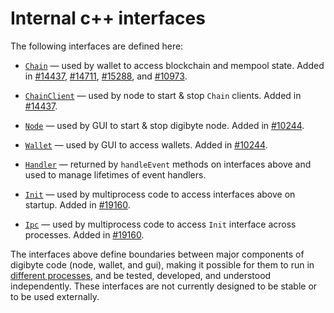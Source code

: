 # Internal c++ interfaces

The following interfaces are defined here:

* [`Chain`](chain.h) — used by wallet to access blockchain and mempool state. Added in [#14437](https://github.com/digibyte/digibyte/pull/14437), [#14711](https://github.com/digibyte/digibyte/pull/14711), [#15288](https://github.com/digibyte/digibyte/pull/15288), and [#10973](https://github.com/digibyte/digibyte/pull/10973).

* [`ChainClient`](chain.h) — used by node to start & stop `Chain` clients. Added in [#14437](https://github.com/digibyte/digibyte/pull/14437).

* [`Node`](node.h) — used by GUI to start & stop digibyte node. Added in [#10244](https://github.com/digibyte/digibyte/pull/10244).

* [`Wallet`](wallet.h) — used by GUI to access wallets. Added in [#10244](https://github.com/digibyte/digibyte/pull/10244).

* [`Handler`](handler.h) — returned by `handleEvent` methods on interfaces above and used to manage lifetimes of event handlers.

* [`Init`](init.h) — used by multiprocess code to access interfaces above on startup. Added in [#19160](https://github.com/digibyte/digibyte/pull/19160).

* [`Ipc`](ipc.h) — used by multiprocess code to access `Init` interface across processes. Added in [#19160](https://github.com/digibyte/digibyte/pull/19160).

The interfaces above define boundaries between major components of digibyte code (node, wallet, and gui), making it possible for them to run in [different processes](../../doc/multiprocess.md), and be tested, developed, and understood independently. These interfaces are not currently designed to be stable or to be used externally.
